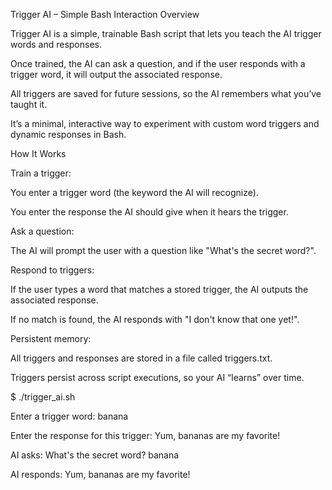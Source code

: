 Trigger AI – Simple Bash Interaction
Overview

Trigger AI is a simple, trainable Bash script that lets you teach the AI trigger words and responses.

Once trained, the AI can ask a question, and if the user responds with a trigger word, it will output the associated response.

All triggers are saved for future sessions, so the AI remembers what you’ve taught it.

It’s a minimal, interactive way to experiment with custom word triggers and dynamic responses in Bash.

How It Works

Train a trigger:

You enter a trigger word (the keyword the AI will recognize).

You enter the response the AI should give when it hears the trigger.

Ask a question:

The AI will prompt the user with a question like "What's the secret word?".

Respond to triggers:

If the user types a word that matches a stored trigger, the AI outputs the associated response.

If no match is found, the AI responds with "I don't know that one yet!".

Persistent memory:

All triggers and responses are stored in a file called triggers.txt.

Triggers persist across script executions, so your AI “learns” over time.

$ ./trigger_ai.sh

Enter a trigger word: banana

Enter the response for this trigger: Yum, bananas are my favorite!

AI asks: What's the secret word? banana

AI responds: Yum, bananas are my favorite!






